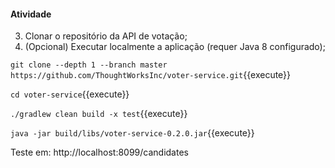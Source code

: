 #### Atividade

3) Clonar o repositório da API de votação; 
4) (Opcional) Executar localmente a aplicação (requer Java 8 configurado);


`git clone --depth 1 --branch master https://github.com/ThoughtWorksInc/voter-service.git`{{execute}}

`cd voter-service`{{execute}}

`./gradlew clean build -x test`{{execute}}

`java -jar build/libs/voter-service-0.2.0.jar`{{execute}}



Teste em: http://localhost:8099/candidates

